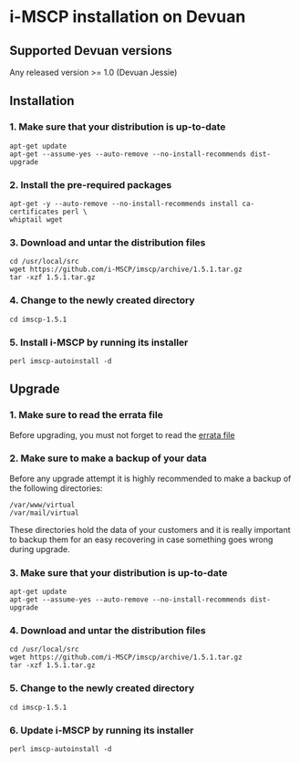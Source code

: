 # i-MSCP installation on Devuan

## Supported Devuan versions

Any released version >= 1.0 (Devuan Jessie)

## Installation

### 1. Make sure that your distribution is up-to-date

```
apt-get update
apt-get --assume-yes --auto-remove --no-install-recommends dist-upgrade
```

### 2. Install the pre-required packages

```
apt-get -y --auto-remove --no-install-recommends install ca-certificates perl \
whiptail wget
```

### 3. Download and untar the distribution files

```
cd /usr/local/src
wget https://github.com/i-MSCP/imscp/archive/1.5.1.tar.gz
tar -xzf 1.5.1.tar.gz
```

### 4. Change to the newly created directory

```
cd imscp-1.5.1
```

### 5. Install i-MSCP by running its installer

```
perl imscp-autoinstall -d
```

## Upgrade

### 1. Make sure to read the errata file

Before upgrading, you must not forget to read the
[errata file](https://github.com/i-MSCP/imscp/blob/1.5.1/docs/1.5.x_errata.md)


### 2. Make sure to make a backup of your data

Before any upgrade attempt it is highly recommended to make a backup of the
following directories:

```
/var/www/virtual
/var/mail/virtual
```

These directories hold the data of your customers and it is really important to
backup them for an easy recovering in case something goes wrong during upgrade.

### 3. Make sure that your distribution is up-to-date

```
apt-get update
apt-get --assume-yes --auto-remove --no-install-recommends dist-upgrade
```

### 4. Download and untar the distribution files

```
cd /usr/local/src
wget https://github.com/i-MSCP/imscp/archive/1.5.1.tar.gz
tar -xzf 1.5.1.tar.gz
```

### 5. Change to the newly created directory

```
cd imscp-1.5.1
```

### 6. Update i-MSCP by running its installer

```
perl imscp-autoinstall -d
```
